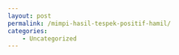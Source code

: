 ```yaml
---
layout: post
permalink: /mimpi-hasil-tespek-positif-hamil/
categories:
    - Uncategorized
---
```


